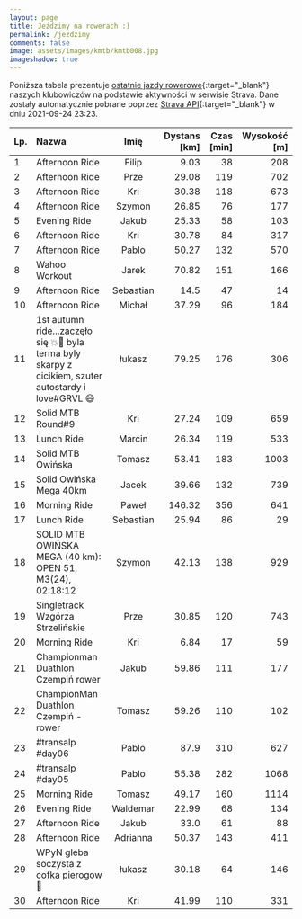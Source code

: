 ```yaml
---
layout: page
title: Jeździmy na rowerach :)
permalink: /jezdzimy
comments: false
image: assets/images/kmtb/kmtb008.jpg
imageshadow: true
---
```


Poniższa tabela prezentuje [ostatnie jazdy rowerowe](https://www.strava.com/clubs/336381){:target="_blank"} naszych klubowiczów na podstawie aktywności w serwisie Strava. Dane zostały automatycznie pobrane poprzez [Strava API](https://developers.strava.com/docs/reference/#api-Clubs-getClubActivitiesById){:target="_blank"} w dniu 2021-09-24 23:23.

Lp. | Nazwa | Imię | Dystans [km] | Czas [min] | Wysokość [m]
:--- | :--- | :---: | ---: | ---: | ---:
1|Afternoon Ride|Filip|9.03|38|208
2|Afternoon Ride|Prze|29.08|119|702
3|Afternoon Ride|Kri|30.38|118|673
4|Afternoon Ride|Szymon|26.85|76|177
5|Evening Ride|Jakub|25.33|58|103
6|Afternoon Ride|Kri|30.78|84|317
7|Afternoon Ride|Pablo|50.27|132|570
8|Wahoo Workout|Jarek|70.82|151|166
9|Afternoon Ride|Sebastian|14.5|47|14
10|Afternoon Ride|Michał|37.29|96|184
11|1st autumn ride...zaczęło się 💥🖤 byla terma byly skarpy z cicikiem, szuter autostardy i love#GRVL 😄|łukasz|79.25|176|306
12|Solid MTB Round#9|Kri|27.24|109|659
13|Lunch Ride|Marcin|26.34|119|533
14|Solid MTB Owińska|Tomasz|53.41|183|1003
15|Solid Owińska Mega 40km|Jacek|39.66|132|739
16|Morning Ride |Paweł|146.32|356|641
17|Lunch Ride|Sebastian|25.94|86|29
18|SOLID MTB OWIŃSKA MEGA (40 km): OPEN 51, M3(24), 02:18:12|Szymon|42.13|138|929
19|Singletrack Wzgórza Strzelińskie|Prze|30.85|120|743
20|Morning Ride|Kri|6.84|17|59
21|Championman Duathlon Czempiń rower |Jakub|59.86|111|177
22|ChampionMan Duathlon Czempiń - rower|Tomasz|59.26|110|102
23|#transalp #day06|Pablo|87.9|310|627
24|#transalp #day05|Pablo|55.38|282|1068
25|Morning Ride|Tomasz|49.17|160|1114
26|Evening Ride|Waldemar|22.99|68|134
27|Afternoon Ride|Jakub|33.0|61|88
28|Afternoon Ride|Adrianna|50.37|143|411
29|WPyN gleba soczysta z cofka pierogow😤|łukasz|30.18|64|146
30|Afternoon Ride|Kri|41.99|110|331
